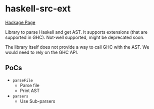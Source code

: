 # haskell-src-ext

[Hackage Page](https://hackage.haskell.org/package/haskell-src-exts-1.23.1)

Library to parse Haskell and get AST. It supports extensions (that are supported in GHC). Not-well supported, might be deprecated soon.

The library itself does not provide a way to call GHC with the AST. We would need to rely on the GHC API.

## PoCs

- `parseFile`
  - Parse file
  - Print AST
- `parsers`
  - Use Sub-parsers
